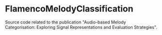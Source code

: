 # FlamencoMelodyClassification
Source code related to the publication "Audio-based Melody Categorisation: Exploring Signal Representations and Evaluation Strategies".
